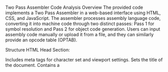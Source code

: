 Two Pass Assembler Code Analysis
Overview
The provided code implements a Two Pass Assembler in a web-based interface using HTML, CSS, and JavaScript. The assembler processes assembly language code, converting it into machine code through two distinct passes: Pass 1 for symbol resolution and Pass 2 for object code generation. Users can input assembly code manually or upload it from a file, and they can similarly provide an opcode table (OPTAB).

Structure
HTML
Head Section:

Includes meta tags for character set and viewport settings.
Sets the title of the document.
Contains a <style> block for CSS styles.
Body Section:

Contains a main <div> with the class "container" that houses all user interface elements.
Organized into sections for inputting OPTAB, assembly code, buttons for processing, and output areas.
CSS
Defines styles for the body, container, headings, labels, text areas, buttons, and various other elements.
The design aims for a modern look with contrasting colors for readability and user experience.
JavaScript
Global Variables:

Manages state and holds content for input files, symbol tables (SYMTAB), location counters, and outputs.

Functionality:

File Upload Handling:

Reads assembly code and OPTAB from text files using the FileReader API.
Populates respective text areas with file content.
OPTAB Parsing:

Converts the content of the OPTAB text area into a JavaScript object for easy access to opcodes by mnemonics.
Pass 1 Logic:

Parses assembly code line by line to:
Identify START and END directives.
Update the location counter (locctr).
Build a symbol table (symtab) for labels.
Generate output for the intermediate file and program length.
Outputs results to designated text areas.
Pass 2 Logic:

Generates the assembly listing and object program by:
Translating mnemonics into object codes using the parsed OPTAB and SYMTAB.
Creating header and end records for the object program.
Building text records as necessary.
Outputs the assembly listing and object program to the corresponding text areas.

Inputs:

Users can upload input assembly code and OPTAB text files.

Outputs:

Intermediate results are displayed in read-only text areas, providing clear feedback on the assembler's processing.
Functionality Summary

Pass Execution:

The first pass analyzes the assembly code to determine symbol addresses and calculate program length.
The second pass translates assembly instructions into machine code, generating object code and assembly listings.
Output Generation:

Outputs are formatted for readability, showing the results of both passes and the final object program.
Conclusion
This Two Pass Assembler provides an interactive web-based environment for users to assemble simple assembly code into object code. It supports file uploads for both assembly code and the OPTAB, processes the input through two distinct passes, and displays comprehensive output, including an intermediate file, symbol table, program length, assembly listing, and object program. The structure is user-friendly, allowing for efficient operation and clear feedback on the assembler's processes.
